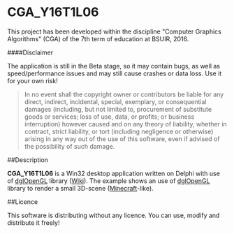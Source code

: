 # CGA_Y16T1L06

This project has been developed within the discipline "Computer Graphics Algorithms" (CGA) of the 7th term of education at BSUIR, 2016.

####Disclaimer

The application is still in the Beta stage, so it may contain bugs, as well as speed/performance issues and may still cause crashes or data loss. Use it for your own risk!

> In no event shall the copyright owner or contributors be liable for any direct, indirect, incidental, special, exemplary, or consequential damages (including, but not limited to, procurement of substitute goods or services; loss of use, data, or profits; or business interruption) however caused and on any theory of liability, whether in contract, strict liability, or tort (including negligence or otherwise) arising in any way out of the use of this software, even if advised of the possibility of such damage.

##Description

**CGA_Y16T1L06** is a Win32 desktop application written on Delphi with use of [dglOpenGL] library ([Wiki]). The example shows an use of [dglOpenGL] library to render a small 3D-scene ([Minecraft]-like).

##Licence

This software is distributing without any licence. You can use, modify and distribute it freely!

[OpenGL]: https://www.opengl.org/
[dglOpenGL]: https://github.com/SaschaWillems/dglOpenGL
[Wiki]: https://wiki.delphigl.com/index.php/dglOpenGL.pas
[Minecraft]: https://minecraft.net/
